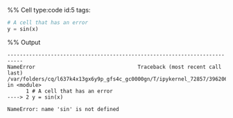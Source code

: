 %% Cell type:code id:5 tags:

``` python
# A cell that has an error
y = sin(x)
```

%% Output

    ---------------------------------------------------------------------------
    NameError                                 Traceback (most recent call last)
    /var/folders/cq/l637k4x13gx6y9p_gfs4c_gc0000gn/T/ipykernel_72857/3962062127.py in <module>
          1 # A cell that has an error
    ----> 2 y = sin(x)

    NameError: name 'sin' is not defined
